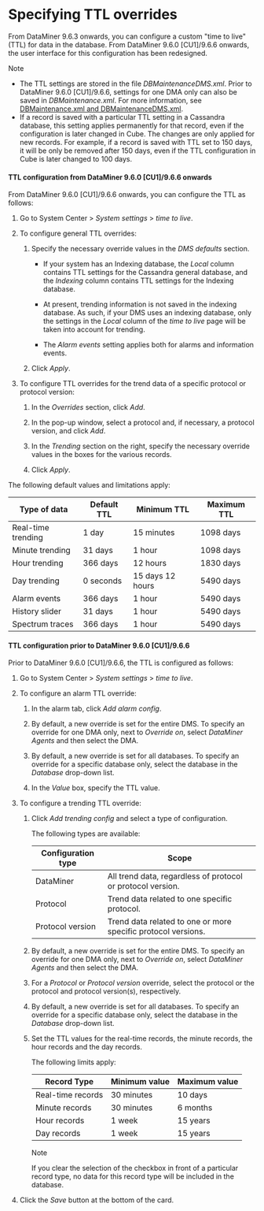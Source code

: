 # Specifying TTL overrides

From DataMiner 9.6.3 onwards, you can configure a custom "time to live" (TTL) for data in the database. From DataMiner 9.6.0 \[CU1\]/9.6.6 onwards, the user interface for this configuration has been redesigned.

> [!NOTE]
> -  The TTL settings are stored in the file *DBMaintenanceDMS.xml*. Prior to DataMiner 9.6.0 \[CU1\]/9.6.6, settings for one DMA only can also be saved in *DBMaintenance.xml*. For more information, see [DBMaintenance.xml and DBMaintenanceDMS.xml](../../part_7/SkylineDataminerFolder/DBMaintenance_xml_and_DBMaintenanceDMS_xml.md#dbmaintenancexml-and-dbmaintenancedmsxml).
> -  If a record is saved with a particular TTL setting in a Cassandra database, this setting applies permanently for that record, even if the configuration is later changed in Cube. The changes are only applied for new records. For example, if a record is saved with TTL set to 150 days, it will be only be removed after 150 days, even if the TTL configuration in Cube is later changed to 100 days.

#### TTL configuration from DataMiner 9.6.0 \[CU1\]/9.6.6 onwards

From DataMiner 9.6.0 \[CU1\]/9.6.6 onwards, you can configure the TTL as follows:

1. Go to System Center \> *System settings* > *time to live*.

2. To configure general TTL overrides:

    1. Specify the necessary override values in the *DMS defaults* section.

        - If your system has an Indexing database, the *Local* column contains TTL settings for the Cassandra general database, and the *Indexing* column contains TTL settings for the Indexing database.

        - At present, trending information is not saved in the indexing database. As such, if your DMS uses an indexing database, only the settings in the *Local* column of the *time to live* page will be taken into account for trending.

        - The *Alarm events* setting applies both for alarms and information events.

    2. Click *Apply*.

3. To configure TTL overrides for the trend data of a specific protocol or protocol version:

    1. In the *Overrides* section, click *Add*.

    2. In the pop-up window, select a protocol and, if necessary, a protocol version, and click *Add*.

    3. In the *Trending* section on the right, specify the necessary override values in the boxes for the various records.

    4. Click *Apply*.

The following default values and limitations apply:

| Type of data       | Default TTL | Minimum TTL      | Maximum TTL |
|--------------------|-------------|------------------|-------------|
| Real-time trending | 1 day       | 15 minutes       | 1098 days   |
| Minute trending    | 31 days     | 1 hour           | 1098 days   |
| Hour trending      | 366 days    | 12 hours         | 1830 days   |
| Day trending       | 0 seconds   | 15 days 12 hours | 5490 days   |
| Alarm events       | 366 days    | 1 hour           | 5490 days   |
| History slider     | 31 days     | 1 hour           | 5490 days   |
| Spectrum traces    | 366 days    | 1 hour           | 5490 days   |

#### TTL configuration prior to DataMiner 9.6.0 \[CU1\]/9.6.6

Prior to DataMiner 9.6.0 \[CU1\]/9.6.6, the TTL is configured as follows:

1. Go to System Center \> *System settings* > *time to live*.

2. To configure an alarm TTL override:

    1. In the alarm tab, click *Add alarm config*.

    2. By default, a new override is set for the entire DMS. To specify an override for one DMA only, next to *Override on*, select *DataMiner Agents* and then select the DMA.

    3. By default, a new override is set for all databases. To specify an override for a specific database only, select the database in the *Database* drop-down list.

    4. In the *Value* box, specify the TTL value.

3. To configure a trending TTL override:

    1. Click *Add trending config* and select a type of configuration.

        The following types are available:

        | Configuration type | Scope                                                         |
        |----------------------|---------------------------------------------------------------|
        | DataMiner            | All trend data, regardless of protocol or protocol version.   |
        | Protocol             | Trend data related to one specific protocol.                  |
        | Protocol version     | Trend data related to one or more specific protocol versions. |

    2. By default, a new override is set for the entire DMS. To specify an override for one DMA only, next to *Override on*, select *DataMiner Agents* and then select the DMA.

    3. For a *Protocol* or *Protocol version* override, select the protocol or the protocol and protocol version(s), respectively.

    4. By default, a new override is set for all databases. To specify an override for a specific database only, select the database in the *Database* drop-down list.

    5. Set the TTL values for the real-time records, the minute records, the hour records and the day records.

        The following limits apply:

        | Record Type     | Minimum value | Maximum value |
        |-------------------|---------------|---------------|
        | Real-time records | 30 minutes    | 10 days       |
        | Minute records    | 30 minutes    | 6 months      |
        | Hour records      | 1 week        | 15 years      |
        | Day records       | 1 week        | 15 years      |

        > [!NOTE]
        > If you clear the selection of the checkbox in front of a particular record type, no data for this record type will be included in the database.

4. Click the *Save* button at the bottom of the card.
